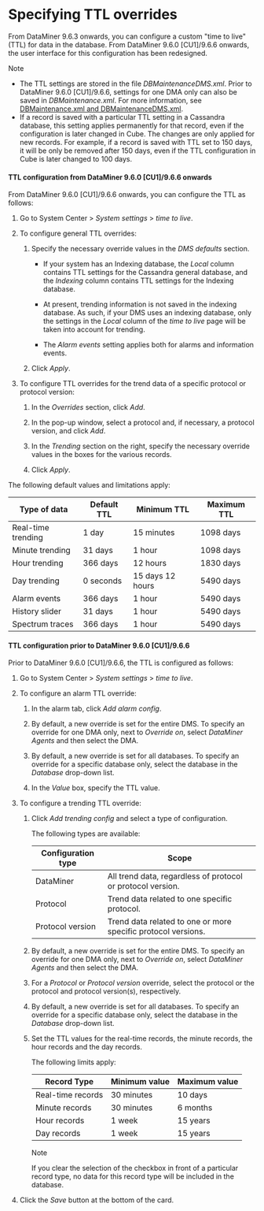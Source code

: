 # Specifying TTL overrides

From DataMiner 9.6.3 onwards, you can configure a custom "time to live" (TTL) for data in the database. From DataMiner 9.6.0 \[CU1\]/9.6.6 onwards, the user interface for this configuration has been redesigned.

> [!NOTE]
> -  The TTL settings are stored in the file *DBMaintenanceDMS.xml*. Prior to DataMiner 9.6.0 \[CU1\]/9.6.6, settings for one DMA only can also be saved in *DBMaintenance.xml*. For more information, see [DBMaintenance.xml and DBMaintenanceDMS.xml](../../part_7/SkylineDataminerFolder/DBMaintenance_xml_and_DBMaintenanceDMS_xml.md#dbmaintenancexml-and-dbmaintenancedmsxml).
> -  If a record is saved with a particular TTL setting in a Cassandra database, this setting applies permanently for that record, even if the configuration is later changed in Cube. The changes are only applied for new records. For example, if a record is saved with TTL set to 150 days, it will be only be removed after 150 days, even if the TTL configuration in Cube is later changed to 100 days.

#### TTL configuration from DataMiner 9.6.0 \[CU1\]/9.6.6 onwards

From DataMiner 9.6.0 \[CU1\]/9.6.6 onwards, you can configure the TTL as follows:

1. Go to System Center \> *System settings* > *time to live*.

2. To configure general TTL overrides:

    1. Specify the necessary override values in the *DMS defaults* section.

        - If your system has an Indexing database, the *Local* column contains TTL settings for the Cassandra general database, and the *Indexing* column contains TTL settings for the Indexing database.

        - At present, trending information is not saved in the indexing database. As such, if your DMS uses an indexing database, only the settings in the *Local* column of the *time to live* page will be taken into account for trending.

        - The *Alarm events* setting applies both for alarms and information events.

    2. Click *Apply*.

3. To configure TTL overrides for the trend data of a specific protocol or protocol version:

    1. In the *Overrides* section, click *Add*.

    2. In the pop-up window, select a protocol and, if necessary, a protocol version, and click *Add*.

    3. In the *Trending* section on the right, specify the necessary override values in the boxes for the various records.

    4. Click *Apply*.

The following default values and limitations apply:

| Type of data       | Default TTL | Minimum TTL      | Maximum TTL |
|--------------------|-------------|------------------|-------------|
| Real-time trending | 1 day       | 15 minutes       | 1098 days   |
| Minute trending    | 31 days     | 1 hour           | 1098 days   |
| Hour trending      | 366 days    | 12 hours         | 1830 days   |
| Day trending       | 0 seconds   | 15 days 12 hours | 5490 days   |
| Alarm events       | 366 days    | 1 hour           | 5490 days   |
| History slider     | 31 days     | 1 hour           | 5490 days   |
| Spectrum traces    | 366 days    | 1 hour           | 5490 days   |

#### TTL configuration prior to DataMiner 9.6.0 \[CU1\]/9.6.6

Prior to DataMiner 9.6.0 \[CU1\]/9.6.6, the TTL is configured as follows:

1. Go to System Center \> *System settings* > *time to live*.

2. To configure an alarm TTL override:

    1. In the alarm tab, click *Add alarm config*.

    2. By default, a new override is set for the entire DMS. To specify an override for one DMA only, next to *Override on*, select *DataMiner Agents* and then select the DMA.

    3. By default, a new override is set for all databases. To specify an override for a specific database only, select the database in the *Database* drop-down list.

    4. In the *Value* box, specify the TTL value.

3. To configure a trending TTL override:

    1. Click *Add trending config* and select a type of configuration.

        The following types are available:

        | Configuration type | Scope                                                         |
        |----------------------|---------------------------------------------------------------|
        | DataMiner            | All trend data, regardless of protocol or protocol version.   |
        | Protocol             | Trend data related to one specific protocol.                  |
        | Protocol version     | Trend data related to one or more specific protocol versions. |

    2. By default, a new override is set for the entire DMS. To specify an override for one DMA only, next to *Override on*, select *DataMiner Agents* and then select the DMA.

    3. For a *Protocol* or *Protocol version* override, select the protocol or the protocol and protocol version(s), respectively.

    4. By default, a new override is set for all databases. To specify an override for a specific database only, select the database in the *Database* drop-down list.

    5. Set the TTL values for the real-time records, the minute records, the hour records and the day records.

        The following limits apply:

        | Record Type     | Minimum value | Maximum value |
        |-------------------|---------------|---------------|
        | Real-time records | 30 minutes    | 10 days       |
        | Minute records    | 30 minutes    | 6 months      |
        | Hour records      | 1 week        | 15 years      |
        | Day records       | 1 week        | 15 years      |

        > [!NOTE]
        > If you clear the selection of the checkbox in front of a particular record type, no data for this record type will be included in the database.

4. Click the *Save* button at the bottom of the card.
